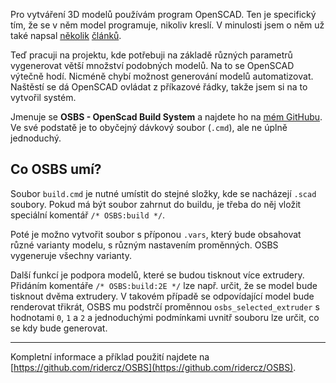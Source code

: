 <!-- dcterms:title = Nový build systém pro OpenSCAD -->
<!-- dcterms:abstract = Pro vytváření 3D modelů používám program OpenSCAD. Nyní jsem k němu napsal build systém, který umí snadno a jednoduše vygenerovat více variant z jednoho souboru a má podporu pro vícebarevný, resp. vícemateriálový tisk. -->
<!-- dcterms:creator = Michal Altair Valášek -->
<!-- x4w:pictureUrl = /perex-pictures/20181227-osbs.png -->
<!-- x4w:pictureWidth = 150 -->
<!-- x4w:pictureHeight = 150 -->
<!-- x4w:category = 3D tisk -->
<!-- dcterms:date = 2018-12-27 -->

Pro vytváření 3D modelů používám program OpenSCAD. Ten je specifický tím, že se v něm model programuje, nikoliv kreslí. V minulosti jsem o něm už také napsal [několik](https://josefprusa.cz/priklad-z-praxe-naprogramujte-si-model-pro-3d-tisk-v-openscad/) [článků](https://josefprusa.cz/parametricke-modelovani-v-openscadu/).

Teď pracuji na projektu, kde potřebuji na základě různých parametrů vygenerovat větší množství podobných modelů. Na to se OpenSCAD výtečně hodí. Nicméně chybí možnost generování modelů automatizovat. Naštěstí se dá OpenSCAD ovládat z příkazové řádky, takže jsem si na to vytvořil systém.

Jmenuje se **OSBS - OpenScad Build System** a najdete ho na [mém GitHubu](https://github.com/ridercz/OSBS). Ve své podstatě je to obyčejný dávkový soubor (`.cmd`), ale ne úplně jednoduchý.

## Co OSBS umí?

Soubor `build.cmd` je nutné umístit do stejné složky, kde se nacházejí `.scad` soubory. Pokud má být soubor zahrnut do buildu, je třeba do něj vložit speciální komentář `/* OSBS:build */`.

Poté je možno vytvořit soubor s příponou `.vars`, který bude obsahovat různé varianty modelu, s různým nastavením proměnných. OSBS vygeneruje všechny varianty.

Další funkcí je podpora modelů, které se budou tisknout více extrudery. Přidáním komentáře `/* OSBS:build:2E */` lze např. určit, že se model bude tisknout dvěma extrudery. V takovém případě se odpovídající model bude renderovat třikrát, OSBS mu podstrčí proměnnou `osbs_selected_extruder` s hodnotami `0`, `1` a `2` a jednoduchými podmínkami uvnitř souboru lze určit, co se kdy bude generovat.

---

Kompletní informace a příklad použití najdete na [https://github.com/ridercz/OSBS](https://github.com/ridercz/OSBS).